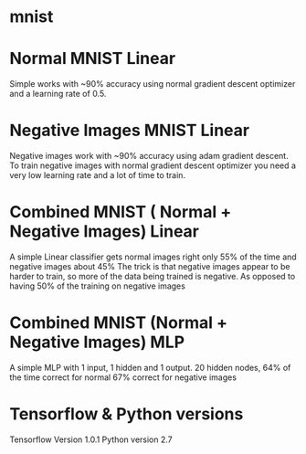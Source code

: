 # mnist

# Normal MNIST Linear
Simple  works with ~90% accuracy using normal gradient descent optimizer and a learning rate of 0.5.

# Negative Images MNIST Linear
Negative images work with ~90% accuracy using adam gradient descent.
To train negative images with normal gradient descent optimizer you need a very low learning rate and a lot of time to train.

# Combined MNIST ( Normal + Negative Images) Linear
A simple Linear classifier gets normal images right only 55% of the time and negative images about 45%
The trick is that negative images appear to be harder to train, so more of the data being trained is negative.
As opposed to having 50% of the training on negative images

# Combined MNIST (Normal + Negative Images) MLP
A simple MLP with 1 input, 1 hidden and 1 output.
20 hidden nodes,
64% of the time correct for normal
67% correct for negative images



# Tensorflow & Python versions
Tensorflow Version 1.0.1
Python version 2.7